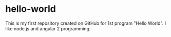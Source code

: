 # hello-world
This is my first repository created on GitHub for 1st program "Hello World".
I like node.js and angular 2 programming.

